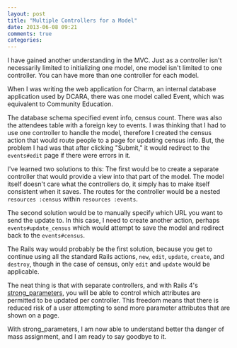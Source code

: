 ```yaml
---
layout: post
title: "Multiple Controllers for a Model"
date: 2013-06-08 09:21
comments: true
categories: 
---
```

I have gained another understanding in the MVC. Just as a controller isn't necessarily limited to
initializing one model, one model isn't limited to one controller. 
You can have more than one controller for each model.

When I was writing the web application for Charm, an internal database application used by
DCARA, there was one model called Event, which was equivalent to Community Education.

The database schema specified event info, census count. There was also the attendees table
with a foreign key to events. I was thinking that I had to use one controller to handle
the model, therefore I created the census action that would route people to
a page for updating census info. But, the problem I had was that after clicking "Submit,"
it would redirect to the `events#edit` page if there were errors in it.

I've learned two solutions to this: The first would be to create a separate controller that
would provide a view into that part of the model. The model itself doesn't care what the
controllers do, it simply has to make itself consistent when it saves. The routes for the
controller would be a nested `resources :census` within `resources :events`.

The second solution would be to manually specify which URL you want to send the update to.
In this case, I need to create another action, perhaps `events#update_census` which would
attempt to save the model and redirect back to the `events#census`.

The Rails way would probably be the first solution, because you get to continue using
all the standard Rails actions, `new`, `edit`, `update`, `create`, and `destroy`, though
in the case of census, only `edit` and `update` would be applicable.

The neat thing is that with separate controllers, and with Rails 4's 
[strong_parameters](https://github.com/rails/strong_parameters), 
you will be able to control which attributes are permitted to be updated per controller.
This freedom means that there is reduced risk of a user attempting to send more
parameter attributes that are shown on a page.

With strong_parameters, I am now able to understand better tha danger of mass assignment,
and I am ready to say goodbye to it.
